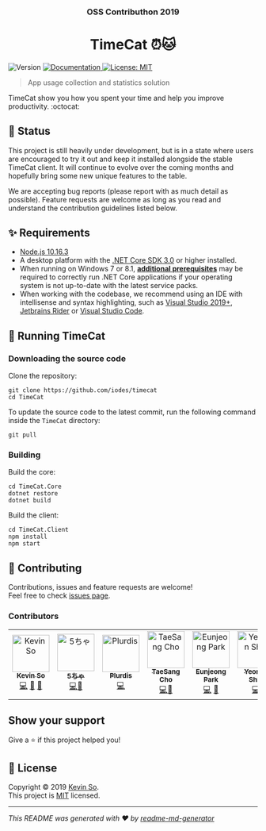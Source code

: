 <h3 align="center">OSS Contributhon 2019</h3>
<h1 align="center">TimeCat ⏰🐱</h1>
<p>
  <img alt="Version" src="https://img.shields.io/badge/version-0.1.0-blue.svg?cacheSeconds=2592000" />
  <a href="https://github.com/iodes/TimeCat#readme" target="_blank">
    <img alt="Documentation" src="https://img.shields.io/badge/documentation-yes-brightgreen.svg" />
  </a>
  <a href="https://github.com/iodes/TimeCat/blob/master/LICENSE" target="_blank">
    <img alt="License: MIT" src="https://img.shields.io/badge/License-MIT-yellow.svg" />
  </a>
</p>

> App usage collection and statistics solution

TimeCat show you how you spent your time and help you improve productivity. :octocat:

## 💭 Status

This project is still heavily under development, but is in a state where users are encouraged to try it out and keep it installed alongside the stable TimeCat client. It will continue to evolve over the coming months and hopefully bring some new unique features to the table.

We are accepting bug reports (please report with as much detail as possible). Feature requests are welcome as long as you read and understand the contribution guidelines listed below.

## ✨ Requirements

- [Node.js 10.16.3](https://nodejs.org)
- A desktop platform with the [.NET Core SDK 3.0](https://www.microsoft.com/net/learn/get-started) or higher installed.
- When running on Windows 7 or 8.1, **[additional prerequisites](https://docs.microsoft.com/en-us/dotnet/core/windows-prerequisites?tabs=netcore30)** may be required to correctly run .NET Core applications if your operating system is not up-to-date with the latest service packs.
- When working with the codebase, we recommend using an IDE with intellisense and syntax highlighting, such as [Visual Studio 2019+](https://visualstudio.microsoft.com/vs/), [Jetbrains Rider](https://www.jetbrains.com/rider/) or [Visual Studio Code](https://code.visualstudio.com/).

## 🚀 Running TimeCat

### Downloading the source code

Clone the repository:

```shell
git clone https://github.com/iodes/timecat
cd TimeCat
```

To update the source code to the latest commit, run the following command inside the `TimeCat` directory:

```shell
git pull
```

### Building

Build the core:

```shell
cd TimeCat.Core
dotnet restore
dotnet build
```

Build the client:

```shell
cd TimeCat.Client
npm install
npm start
```

## 🤝 Contributing

Contributions, issues and feature requests are welcome!<br />Feel free to check [issues page](https://github.com/iodes/TimeCat/issues).

### Contributors

<!-- ALL-CONTRIBUTORS-LIST:START - Do not remove or modify this section -->
<!-- prettier-ignore -->
<table>
  <tr>
    <td align="center">
      <a href="https://github.com/iodes"
        ><img
          src="https://avatars0.githubusercontent.com/u/1563800?s=400&v=4"
          width="75px;"
          alt="Kevin So"
        /><br /><sub><b>Kevin So</b></sub></a
      ><br /><a
        href="https://github.com/iodes/TimeCat/commits?author=iodes"
        title="Code"
        >💻</a
      >
      <a
        href="https://github.com/iodes/TimeCat/commits?author=iodes"
        title="Documentation"
        >📖</a
      >
      <a href="#maintenance-iodes" title="Maintenance">🚧</a>
    </td>
    <td align="center">
      <a href="https://github.com/SteaI"
        ><img
          src="https://avatars1.githubusercontent.com/u/9690415?s=400&?v=4"
          width="75px;"
          alt="5ちゃ"
        /><br /><sub><b>5ちゃ</b></sub></a
      ><br /><a
        href="https://github.com/iodes/TimeCat/commits?author=SteaI"
        title="Code"
        >💻</a
      ><a
        href="https://github.com/iodes/TimeCat/commits?author=Web-Engine"
        title="Review"
        >👀</a
      >
    </td>
    <td align="center">
      <a href="https://github.com/Plurdis"
        ><img
          src="https://avatars3.githubusercontent.com/u/23194065?s=460&v=4"
          width="75px;"
          alt="Plurdis"
        /><br /><sub><b>Plurdis</b></sub></a
      ><br /><a
        href="https://github.com/iodes/TimeCat/commits?author=Plurdis"
        title="Code"
        >💻</a
      >
    </td>
    <td align="center">
      <a href="https://github.com/Web-Engine"
        ><img
          src="https://avatars1.githubusercontent.com/u/3965510?s=460&v=4"
          width="75px;"
          alt="TaeSang Cho"
        /><br /><sub><b>TaeSang Cho</b></sub></a
      ><br /><a
        href="https://github.com/iodes/TimeCat/commits?author=Web-Engine"
        title="Code"
        >💻</a
      ><a
        href="https://github.com/iodes/TimeCat/commits?author=Web-Engine"
        title="Review"
        >👀</a
      >
    </td>
    <td align="center">
      <a href="https://github.com/ejolie"
        ><img
          src="https://avatars3.githubusercontent.com/u/31282659?s=460&v=4"
          width="75px;"
          alt="Eunjeong Park"
        /><br /><sub><b>Eunjeong Park</b></sub></a
      ><br /><a
        href="https://github.com/iodes/TimeCat/commits?author=ejolie"
        title="Code"
        >💻</a
      >
      <a
        href="https://github.com/iodes/TimeCat/commits?author=ejolie"
        title="Documentation"
        >📖</a
      >
    </td>
    <td align="center">
      <a href="https://github.com/LiteHell"
        ><img
          src="https://avatars0.githubusercontent.com/u/12497886?s=400&v=4"
          width="75px;"
          alt="Yeonjin Shin"
        /><br /><sub><b>Yeonjin Shin</b></sub></a
      ><br /><a
        href="https://github.com/iodes/TimeCat/commits?author=LiteHell"
        title="Code"
        >💻</a
      >
    </td>
    <td align="center">
      <a href="https://github.com/khg0712"
        ><img
          src="https://avatars2.githubusercontent.com/u/25566139?s=460&v=4"
          width="75px;"
          alt="Click"
        /><br /><sub><b>Click</b></sub></a
      ><br /><a
        href="https://github.com/iodes/TimeCat/commits?author=kgh0712"
        title="Code"
        >💻</a
      >
    </td>
    <td align="center">
      <a href="https://github.com/Baek2back"
        ><img
          src="https://avatars1.githubusercontent.com/u/37530109?s=460&v=4"
          width="75px;"
          alt="Baek2back"
        /><br /><sub><b>김성백</b></sub></a
      ><br /><a
        href="https://github.com/iodes/TimeCat/commits?author=Baek2back"
        title="Code"
        >💻</a
      >
    </td>
  </tr>
</table>
<!-- ALL-CONTRIBUTORS-LIST:END -->

## Show your support

Give a ⭐️ if this project helped you!

## 📝 License

Copyright © 2019 [Kevin So](https://github.com/iodes).<br />
This project is [MIT](https://github.com/iodes/TimeCat/blob/master/LICENSE) licensed.

---

_This README was generated with ❤️ by [readme-md-generator](https://github.com/kefranabg/readme-md-generator)_
